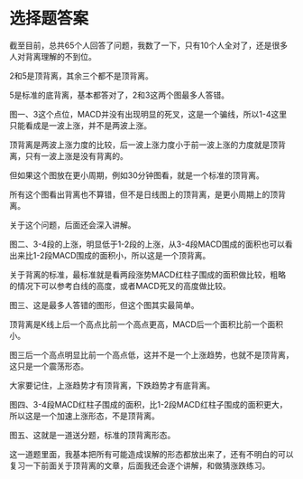 # 选择题答案
[url]: (https://t.zsxq.com/ba2Nzr7)

截至目前，总共65个人回答了问题，我数了一下，只有10个人全对了，还是很多人对背离理解的不到位。

2和5是顶背离，其余三个都不是顶背离。

5是标准的底背离，基本都答对了，2和3这两个图最多人答错。


图一、3这个点位，MACD并没有出现明显的死叉，这是一个骗线，所以1-4这里只能看成是一波上涨，并不是两波上涨。

顶背离是两波上涨力度的比较，后一波上涨力度小于前一波上涨的力度就是顶背离，只有一波上涨是没有背离的。

但如果这个图放在更小周期，例如30分钟图看，就是一个标准的顶背离。

所有这个图看出背离也不算错，但不是日线图上的顶背离，是更小周期上的顶背离。

关于这个问题，后面还会深入讲解。

图二、3-4段的上涨，明显低于1-2段的上涨，从3-4段MACD围成的面积也可以看出来比1-2段MACD围成的面积小，所以这是一个顶背离。

关于背离的标准，最标准就是看两段涨势MACD红柱子围成的面积做比较，粗略的情况下可以参考白线的高度，或者MACD死叉的高度做比较。

图三、这是最多人答错的图形，但这个图其实最简单。

顶背离是K线上后一个高点比前一个高点更高，MACD后一个面积比前一个面积小。

图三后一个高点明显比前一个高点低，这并不是一个上涨趋势，也就不是顶背离，这只是一个震荡形态。

大家要记住，上涨趋势才有顶背离，下跌趋势才有底背离。

图四、3-4段MACD红柱子围成的面积，比1-2段MACD红柱子围成的面积更大，所以这是一个加速上涨形态，不是顶背离。

图五、这就是一道送分题，标准的顶背离形态。

这一道题里面，我基本把所有可能造成误解的形态都放出来了，还有不明白的可以复习一下前面关于顶背离的文章，后面我还会逐个讲解，和做猜涨跌练习。